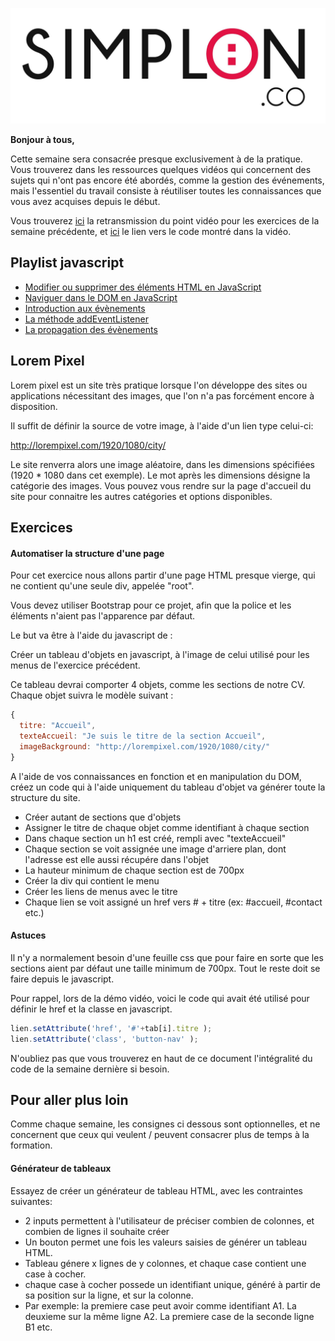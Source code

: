 ![image alt text](image_0.jpg)

**Bonjour à tous,**

Cette semaine sera consacrée presque exclusivement à de la pratique. Vous trouverez dans les ressources quelques vidéos qui concernent des sujets qui n'ont pas encore été abordés, comme la gestion des événements, mais l'essentiel du travail consiste à réutiliser toutes les connaissances que vous avez acquises depuis le début.

Vous trouverez [ici](https://www.youtube.com/watch?v=vGoyZD-TA28) la retransmission du point vidéo pour les exercices de la semaine précédente, et [ici](https://github.com/tonytiratay/parcours-full-stack/blob/master/demos/cv/index.js) le lien vers le code montré dans la vidéo.

## Playlist javascript


* [Modifier ou supprimer des éléments HTML en JavaScript](https://www.youtube.com/watch?v=o7gVp33dLDE&list=PLwLsbqvBlImFB8AuT6ENIg-s87ys4yGWI&index=36)
* [Naviguer dans le DOM en JavaScript](https://www.youtube.com/watch?v=VRdz6g6nOT4&list=PLwLsbqvBlImFB8AuT6ENIg-s87ys4yGWI&index=37)
* [Introduction aux évènements](https://www.youtube.com/watch?v=3Qin-KZN1dE&list=PLwLsbqvBlImFB8AuT6ENIg-s87ys4yGWI&index=38)
* [La méthode addEventListener](https://www.youtube.com/watch?v=ierLz3rZ0Vk&list=PLwLsbqvBlImFB8AuT6ENIg-s87ys4yGWI&index=39)
* [La propagation des évènements](https://www.youtube.com/watch?v=q10j1QGGjq4&list=PLwLsbqvBlImFB8AuT6ENIg-s87ys4yGWI&index=40)

## Lorem Pixel

Lorem pixel est un site très pratique lorsque l'on développe des sites ou applications nécessitant des images, que l'on n'a pas forcément encore à disposition.

Il suffit de définir la source de votre image, à l'aide d'un lien type celui-ci:

http://lorempixel.com/1920/1080/city/

Le site renverra alors une image aléatoire, dans les dimensions spécifiées (1920 * 1080 dans cet exemple). Le mot après les dimensions désigne la catégorie des images. Vous pouvez vous rendre sur la page d'accueil du site pour connaitre les autres catégories et options disponibles.

## Exercices

#### Automatiser la structure d'une page

Pour cet exercice nous allons partir d'une page HTML presque vierge, qui ne contient qu'une seule div, appelée "root".

Vous devez utiliser Bootstrap pour ce projet, afin que la police et les éléments n'aient pas l'apparence par défaut.

Le but va être à l'aide du javascript de :

Créer un tableau d'objets en javascript, à l'image de celui utilisé pour les menus de l'exercice précédent.

Ce tableau devrai comporter 4 objets, comme les sections de notre CV. Chaque objet suivra le modèle suivant :

```javascript
{
  titre: "Accueil",
  texteAccueil: "Je suis le titre de la section Accueil",
  imageBackground: "http://lorempixel.com/1920/1080/city/"
}
```

A l'aide de vos connaissances en fonction et en manipulation du DOM, créez un code qui à l'aide uniquement du tableau d'objet va générer toute la structure du site.

* Créer autant de sections que d'objets
* Assigner le titre de chaque objet comme identifiant à chaque section
* Dans chaque section un h1 est créé, rempli avec "texteAccueil"
* Chaque section se voit assignée une image d'arriere plan, dont l'adresse est elle aussi récupére dans l'objet
* La hauteur minimum de chaque section est de 700px
* Créer la div qui contient le menu
* Créer les liens de menus  avec le titre
* Chaque lien se voit assigné un href vers # + titre (ex: #accueil, #contact etc.)

#### Astuces

Il n'y a normalement besoin d'une feuille css que pour faire en sorte que les sections aient par défaut une taille minimum de 700px. Tout le reste doit se faire depuis le javascript.

Pour rappel, lors de la démo vidéo, voici le code qui avait été utilisé pour définir le href et la classe en javascript.

```javascript
lien.setAttribute('href', '#'+tab[i].titre );
lien.setAttribute('class', 'button-nav' );
```

N'oubliez pas que vous trouverez en haut de ce document l'intégralité du code de la semaine dernière si besoin.

## Pour aller plus loin

Comme chaque semaine, les consignes ci dessous sont optionnelles, et ne concernent que ceux qui veulent / peuvent consacrer plus de temps à la formation.


#### Générateur de tableaux

Essayez de créer un générateur de tableau HTML, avec les contraintes suivantes:

* 2 inputs permettent à l'utilisateur de préciser combien de colonnes, et combien de lignes il souhaite créer
* Un bouton permet une fois les valeurs saisies de générer un tableau HTML.
* Tableau génere x lignes de y colonnes, et chaque case contient une case à cocher.
* chaque case à cocher possede un identifiant unique, généré à partir de sa position sur la ligne, et sur la colonne.
* Par exemple: la premiere case peut avoir comme identifiant A1. La deuxieme sur la même ligne A2. La premiere case de la seconde ligne B1 etc.
